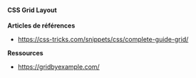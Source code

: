 #### CSS Grid Layout

**Articles de références**
- https://css-tricks.com/snippets/css/complete-guide-grid/

**Ressources**
- https://gridbyexample.com/
